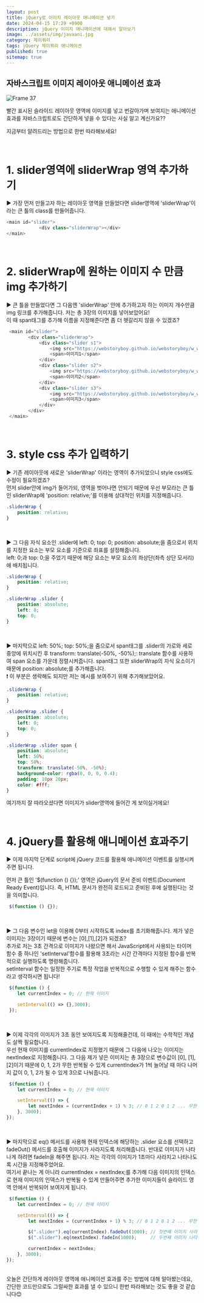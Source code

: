 ```yaml
---
layout: post
title: jQuery로 이미지 레이아웃 애니메이션 넣기
date: 2024-04-15 17:29 +0900
description: jQuery 이미지 애니메이션에 대해서 알아보기
image: ../assets/img/javaani.jpg
category: 제이쿼리
tags: jQuery 제이쿼리 애니메이션
published: true
sitemap: true
---
```


## 자바스크립트 이미지 레이아웃 애니메이션 효과

![Frame 37](https://github.com/HwangInJi/class2024/assets/163365140/ce292624-b2d9-41fc-a66e-9435c4ab2ed8)

빨간 표시된 슬라이드 레이아웃 영역에 이미지를 넣고 번갈아가며 보여지는 애니메이션 효과를 자바스크립트로도 간단하게 넣을 수 있다는 사실 알고 계신가요??<br>

지금부터 알려드리는 방법으로 한번 따라해보세요!

<br>

# 1. slider영역에 sliderWrap 영역 추가하기
▶ 가장 먼저 만들고자 하는 레이아웃 영역을 만들었다면 slider영역에 'sliderWrap'이라는 큰 틀의 class를 만들어줍니다.


````javascript
<main id="slider">
            <div class="sliderWrap"></div>
</main>
````

<br>

# 2. sliderWrap에 원하는 이미지 수 만큼 img 추가하기
▶ 큰 틀을 만들었다면 그 다음엔 'sliderWrap' 안에 추가하고자 하는 이미지 개수만큼 img 링크를 추가해줍니다. 저는 총 3장의 이미지를 넣어보았어요!<br>
이 때 span태그를 추가해 이름을 지정해준다면 좀 더 헷갈리지 않을 수 있겠죠?


````javascript
 <main id="slider">
        <div class="sliderWrap">
            <div class="slider s1">
                <img src="https://webstoryboy.github.io/webstoryboy/w_webd/slider/slider01.jpg" alt="이미지1">
                <span>이미지1</span>
            </div>
            <div class="slider s2">
                <img src="https://webstoryboy.github.io/webstoryboy/w_webd/slider/slider02.jpg" alt="이미지2">
                <span>이미지2</span>
            </div>
            <div class="slider s3">
                <img src="https://webstoryboy.github.io/webstoryboy/w_webd/slider/slider03.jpg" alt="이미지3">
                <span>이미지3</span>
            </div>
        </div>
 </main>
````

<br>

# 3. style css 추가 입력하기
▶ 기존 레이아웃에 새로운 'sliderWrap' 이라는 영역이 추가되었으니 style css에도 수정이 필요하겠죠?<br>
먼저 slider안에 img가 들어가되, 영역을 벗어나면 안되기 때문에 우선 부모라는 큰 틀인 sliderWrap에 'position: relative;'를 이용해 상대적인 위치를 지정해줍니다.

````css
.sliderWrap {
    position: relative;
}
````

<br>

▶ 그 다음 자식 요소인 .slider에 left: 0; top: 0; position: absolute;을 줌으로서 위치를 지정한 요소는 부모 요소를 기준으로 좌표를 설정해줍니다.<br>
left: 0;과 top: 0;을 주었기 때문에 해당 요소는 부모 요소의 좌상단(좌측 상단 모서리)에 배치됩니다.

````css
.sliderWrap {
    position: relative;
}

.sliderWrap .slider {
    position: absolute;
    left: 0;
    top: 0;
}
````

<br>

▶ 마지막으로 left: 50%; top: 50%;을 줌으로서 span태그를 .slider의 가로와 세로 중앙에 위치시킨 후 transform: translate(-50%, -50%);: translate 함수를 사용하여 span 요소를 가운데 정렬시켜줍니다. span태그 또한 sliderWrap의 자식 요소이기 때문에 position: absolute;를 추가해줍니다.<br>
❗ 이 부분은 생략해도 되지만 저는 예시를 보여주기 위해 추가해보았어요.

````css
.sliderWrap {
    position: relative;
}

.sliderWrap .slider {
    position: absolute;
    left: 0;
    top: 0;
}

.sliderWrap .slider span {
    position: absolute;
    left: 50%;
    top: 50%;
    transform: translate(-50%, -50%);
    background-color: rgba(0, 0, 0, 0.4);
    padding: 10px 20px;
    color: #fff;
}
````

여기까지 잘 따라오셨다면 이미지가 slider영역에 들어간 게 보이실거에요!

<br>

# 4. jQuery를 활용해 애니메이션 효과주기
▶ 이제 마지막 단계로 script에 jQuery 코드를 활용해 애니메이션 이벤트를 실행시켜주면 됩니다.<br>

먼저 큰 틀인 '$(function () {});' 영역은 jQuery의 문서 준비 이벤트(Document Ready Event)입니다. 즉, HTML 문서가 완전히 로드되고 준비된 후에 실행된다는 것을 의미합니다.

````javascript
 $(function () {});
````

<br>

▶ 그 다음 변수인 let을 이용해 0부터 시작하도록 index를 초기화해줍니다. 제가 넣은 이미지는 3장이기 때문에 변수는 [0],[1],[2]가 되겠죠?<br>
추가로 저는 3초 간격으로 이미지가 나왔으면 해서 JavaScript에서 사용되는 타이머 함수 중 하나인 'setInterval'함수를 활용해 3초라는 시간 간격마다 지정된 함수를 반복적으로 실행하도록 명령해줍니다.<br>
setInterval 함수는 일정한 주기로 특정 작업을 반복적으로 수행할 수 있게 해주는 함수라고 생각하시면 됩니다!

````javascript
 $(function () {
    let currentIndex = 0; // 현재 이미지

    setInterval(() => {},3000);
 });
````

<br>

▶ 이제 각각의 이미지가 3초 동안 보여지도록 지정해줄건데, 이 때에는 수학적인 개념도 살짝 필요합니다.<br>
우선 현재 이미지를 currentIndex로 지정했기 때문에 그 다음에 나오는 이미지는 nextIndex로 지정해줍니다. 그 다음 제가 넣은 이미지는 총 3장으로 변수값이 [0], [1], [2]이기 때문에 0, 1, 2가 무한 반복될 수 있게 currentIndex가 1씩 늘어날 때 마다 나머지 값이 0, 1, 2가 될 수 있게 3으로 나눠줍니다. 

````javascript
 $(function () {
    let currentIndex = 0; // 현재 이미지

    setInterval(() => {
        let nextIndex = (currentIndex + 1) % 3; // 0 1 2 0 1 2 ... 무한반복
    }, 3000);
});
````

<br>

▶ 마지막으로 eq() 메서드를 사용해 현재 인덱스에 해당하는 .slider 요소를 선택하고 fadeOut() 메서드를 호출해 이미지가 사라지도록 처리해줍니다. 반대로 이미지가 나타나게 하려면 fadeIn을 해주면 됩니다. 저는 각각의 이미지가 1초마다 사라지고 나타나도록 시간을 지정해주었어요.<br>
여기서 끝나는 게 아니라 currentIndex = nextIndex;를 추가해 다음 이미지의 인덱스로 현재 이미지의 인덱스가 반복될 수 있게 만들어주면 추가한 이미지들이 슬라이드 영역 안에서 반복되어 보여지게 됩니다.

````javascript
 $(function () {
    let currentIndex = 0; // 현재 이미지

    setInterval(() => {
        let nextIndex = (currentIndex + 1) % 3; // 0 1 2 0 1 2 ... 무한반복

        $(".slider").eq(currentIndex).fadeOut(1000); // 첫번째 이미지 사라지게 처리
        $(".slider").eq(nextIndex).fadeIn(1000);     // 두번째 이미지 나타나게 처리

        currentIndex = nextIndex;
    }, 3000);
});
````

<br>
오늘은 간단하게 레이아웃 영역에 애니메이션 효과를 주는 방법에 대해 알아봤는데요,<br>
간단한 코드만으로도 그럴싸한 효과를 낼 수 있으니 한번 따라해보는 것도 좋을 것 같습니다😊